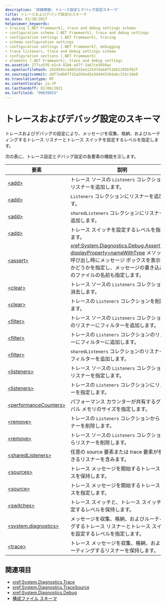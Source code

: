 ```yaml
---
description: '詳細情報: トレース設定とデバッグ設定スキーマ'
title: トレースおよびデバッグ設定のスキーマ
ms.date: 03/30/2017
helpviewer_keywords:
- tracing [.NET Framework], trace and debug settings schema
- configuration schema [.NET Framework], trace and debug settings
- configuration settings [.NET Framework], tracing
- schema configuration settings
- configuration settings [.NET Framework], debugging
- trace listeners, trace and debug settings schema
- configuration sections [.NET Framework]
- elements [.NET Framework], trace and debug settings
ms.assetid: 277ca5f6-e1c4-41b6-a47f-3a67ce5b94ac
ms.openlocfilehash: 2429585c44952d2ee12547dab8f51662295bf02f
ms.sourcegitcommit: ddf7edb67715a5b9a45e3dd44536dabc153c1de0
ms.translationtype: MT
ms.contentlocale: ja-JP
ms.lasthandoff: 02/06/2021
ms.locfileid: "99639653"
---
```

# <a name="trace-and-debug-settings-schema"></a>トレースおよびデバッグ設定のスキーマ

トレースおよびデバッグの設定により、メッセージを収集、格納、およびルーティングするトレース リスナーとトレース スイッチを設定するレベルを指定します。  
  
 次の表に、トレース設定とデバッグ設定の各要素の機能を示します。  
  
|要素|説明|  
|-------------|-----------------|  
|[\<add>](add-element-for-listeners-for-source.md)|トレース ソースの `Listeners` コレクションにリスナーを追加します。|  
|[\<add>](add-element-for-listeners-for-trace.md)|`Listeners` コレクションにリスナーを追加します。|  
|[\<add>](add-element-for-sharedlisteners.md)|`sharedListeners` コレクションにリスナーを追加します。|  
|[\<add>](add-element-for-switches.md)|トレース スイッチを設定するレベルを指定します。|  
|[\<assert>](assert-element.md)|<xref:System.Diagnostics.Debug.Assert%2A?displayProperty=nameWithType> メソッドの呼び出し時にメッセージ ボックスを表示するかどうかを指定し、メッセージの書き込み先のファイルの名前も指定します。|  
|[\<clear>](clear-element-for-listeners-for-source.md)|トレース ソースの `Listeners` コレクションを消去します。|  
|[\<clear>](clear-element-for-listeners-for-trace.md)|トレースの `Listeners` コレクションを削除します。|  
|[\<filter>](filter-element-for-add-for-listeners-for-source.md)|トレース ソースの `Listeners` コレクション内のリスナーにフィルターを追加します。|  
|[\<filter>](filter-element-for-add-for-listeners-for-trace.md)|トレースの `Listeners` コレクションのリスナーにフィルターに追加します。|  
|[\<filter>](filter-element-for-add-for-sharedlisteners.md)|`sharedListeners` コレクションのリスナーにフィルターを追加します。|  
|[\<listeners>](listeners-element-for-source.md)|トレース ソースの `Listeners` コレクションにリスナーを指定します。|  
|[\<listeners>](listeners-element-for-trace.md)|トレースの `Listeners` コレクションにリスナーを指定します。|  
|[\<performanceCounters>](performancecounters-element.md)|パフォーマンス カウンターが共有するグローバル メモリのサイズを指定します。|  
|[\<remove>](remove-element-for-listeners-for-trace.md)|トレースの `Listeners` コレクションからリスナーを削除します。|  
|[\<remove>](remove-element-for-listeners-for-source.md)|トレース ソースの `Listeners` コレクションからリスナーを削除します。|  
|[\<sharedListeners>](sharedlisteners-element.md)|任意の source 要素または trace 要素が参照できるリスナーを含みます。|  
|[\<sources>](sources-element.md)|トレース メッセージを開始するトレース ソースを保持します。|  
|[\<source>](source-element.md)|トレース メッセージを開始するトレース ソースを指定します。|  
|[\<switches>](switches-element.md)|トレース スイッチと、トレース スイッチを設定するレベルを保持します。|  
|[\<system.diagnostics>](system-diagnostics-element.md)|メッセージを収集、格納、およびルーティングするトレース リスナーとトレース スイッチを設定するレベルを指定します。|  
|[\<trace>](trace-element.md)|トレース メッセージを収集、格納、およびルーティングするリスナーを保持します。|  
  
## <a name="see-also"></a>関連項目

- <xref:System.Diagnostics.Trace>
- <xref:System.Diagnostics.TraceSource>
- <xref:System.Diagnostics.Debug>
- [構成ファイル スキーマ](../index.md)
